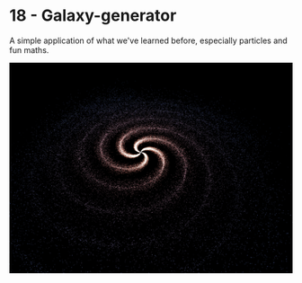 # 18 - Galaxy-generator

A simple application of what we've learned before, especially particles and fun maths.

![alt text](./galaxy.png "Application sample image")
